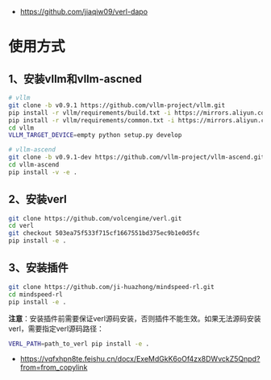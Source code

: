 - https://github.com/jiaqiw09/verl-dapo

# 使用方式

## 1、安装vllm和vllm-ascned
```bash
# vllm
git clone -b v0.9.1 https://github.com/vllm-project/vllm.git
pip install -r vllm/requirements/build.txt -i https://mirrors.aliyun.com/pypi/simple/#将里面的torch==2.7删除
pip install -r vllm/requirements/common.txt -i https://mirrors.aliyun.com/pypi/simple/
cd vllm
VLLM_TARGET_DEVICE=empty python setup.py develop

# vllm-ascend
git clone -b v0.9.1-dev https://github.com/vllm-project/vllm-ascend.git + git checkout 02640b2f4b137cc75d1b6888697313676542cb00
cd vllm-ascend
pip install -v -e .
```

## 2、安装verl
```bash
git clone https://github.com/volcengine/verl.git
cd verl
git checkout 503ea75f533f715cf1667551bd375ec9b1e0d5fc
pip install -e .
```

## 3、安装插件
```bash
git clone https://github.com/ji-huazhong/mindspeed-rl.git
cd mindspeed-rl
pip install -e .
```

**注意**：安装插件前需要保证verl源码安装，否则插件不能生效。如果无法源码安装verl，需要指定verl源码路径：

```bash
VERL_PATH=path_to_verl pip install -e .
```

- https://vqfxhpn8te.feishu.cn/docx/ExeMdGkK6oOf4zx8DWvckZ5Qnpd?from=from_copylink